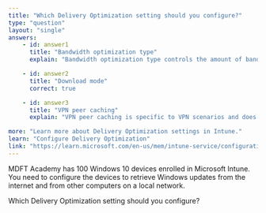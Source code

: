```yaml
---
title: "Which Delivery Optimization setting should you configure?"
type: "question"
layout: "single"
answers:
    - id: answer1
      title: "Bandwidth optimization type"
      explain: "Bandwidth optimization type controls the amount of bandwidth used for downloads, not the source of Windows updates."

    - id: answer2
      title: "Download mode"
      correct: true

    - id: answer3
      title: "VPN peer caching"
      explain: "VPN peer caching is specific to VPN scenarios and does not control the source of Windows updates."

more: "Learn more about Delivery Optimization settings in Intune."
learn: "Configure Delivery Optimization"
link: "https://learn.microsoft.com/en-us/mem/intune-service/configuration/delivery-optimization-settings"
---
```

MDFT Academy has 100 Windows 10 devices enrolled in Microsoft Intune. You need to configure the devices to retrieve Windows updates from the internet and from other computers on a local network.

Which Delivery Optimization setting should you configure?